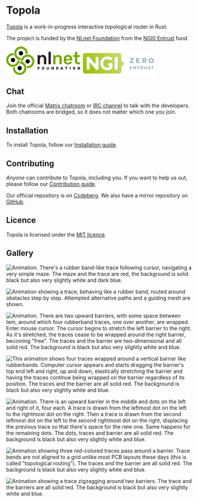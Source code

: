 # Topola

[Topola](https://topola.dev) is a work-in-progress interactive
topological router in Rust.

The project is funded by the [NLnet Foundation](https://nlnet.nl/) from
the [NGI0 Entrust](https://nlnet.nl/entrust/) fund.

<img src="./assets/nlnet_banner.png" alt="NLnet Foundation banner" width="200"/>
<img src="./assets/ngi0_entrust_banner.svg" alt="NGI0 Entrust banner" width="200"/>

## Chat

Join the official [Matrix
chatroom](https://matrix.to/#/%23topola:tchncs.de) or [IRC
channel](https://webchat.oftc.net/?channels=#topola) to talk with the
developers. Both chatrooms are bridged, so it does not matter which one
you join.

## Installation

To install Topola, follow our [Installation guide](INSTALL.md).

## Contributing

*Anyone* can contribute to Topola, including you. If you want to help us
out, please follow our [Contribution guide](CONTRIBUTING.md).

Our official repository is on
[Codeberg](https://codeberg.org/topola/topola). We also have a mirror
repository on [GitHub](https://github.com/mikwielgus/topola).

## Licence

Topola is licensed under the [MIT licence](LICENSE).

## Gallery

![Animation. There's a rubber band-like trace following cursor,
navigating a very simple maze. The maze and the trace are red, the
background is solid black but also very slightly white and dark
blue.](./assets/interactive_routing.gif)

![Animation showing a trace, behaving like a rubber band, routed around
obstacles step by step. Attempted alternative paths and a guiding mesh
are shown.](./assets/mesh_visualization.gif)

![Animation. There are two upward barriers, with some space between tem,
around which four rubberband traces, one over another, are wrapped.
Enter mouse cursor. The cursor begins to stretch the left barrier to the
right. As it's stretched, the traces cease to be wrapped around the
right barrier, becoming "free". The traces and the barrier are
two-dimensional and all solid red. The background is black but also very
slightly white and blue.](./assets/unwrapping_bends.gif "Unwrapping
bends")

![This animation shows four traces wrapped around a vertical barrier
like rubberbands. Computer cursor appears and starts dragging the
barrier's top end left and right, up and down, elastically stretching
the barrier and having the traces continue being wrapped on the barrier
regardless of its position. The traces and the barrier are all solid
red. The background is black but also very slightly white and
blue.](./assets/dragging_with_bends.gif "Dragging with bends")

![Animation. There is an upward barrier in the middle and dots on the
left and right of it, four each. A trace is drawn from the leftmost dot
on the left to the rightmost dot on the right. Then a trace is drawn
from the second leftmost dot on the left to the second rightmost dot on
the right, displacing the previous trace so that there's space for the
new one. Same happens for the remaining dots. The dots, traces and
barrier are all solid red. The background is black but also very
slightly white and blue.](./assets/shoving_around.gif "Shoving traces
under other traces")

![Animation showing three red-colored traces pass around a barrier.
Trace bends are not aligned to a grid unlike most PCB layouts these days
(this is called "topological routing"). The traces and the barrier are
all solid red. The background is black but also very slightly white and
blue.](./assets/stacked_bends.png "Stacking bends")

![Animation showing a trace zigzagging around two barriers. The trace
and the barriers are all solid red. The background is black but also
very slightly white and blue.](./assets/zigzag.png "Zigzag")
